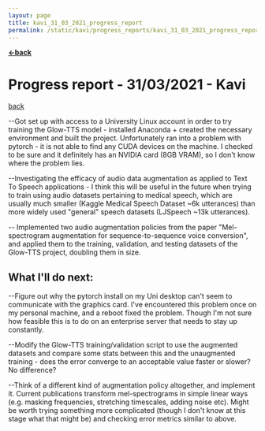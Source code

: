 ```yaml
---
layout: page
title: kavi_31_03_2021_progress_report
permalink: /static/kavi/progress_reports/kavi_31_03_2021_progress_report/
---
```


[**<-back**](/static/kavi/progress_reports)  
# Progress report - 31/03/2021 - Kavi

[back](/static/kavi/progress_reports)  

--Got set up with access to a University Linux account in order to try training the Glow-TTS model - installed Anaconda + created the necessary environment and built the project. Unfortunately ran into a problem with pytorch - it is not able to find any CUDA devices on the machine. I checked to be sure and it definitely has an NVIDIA card (8GB VRAM), so I don't know where the problem lies.  

--Investigating the efficacy of audio data augmentation as applied to Text To Speech applications - I think this will be useful in the future when trying to train using audio datasets pertaining to medical speech, which are usually much smaller (Kaggle Medical Speech Dataset ~6k utterances) than more widely used "general" speech datasets (LJSpeech ~13k utterances).

-- Implemented two audio augmentation policies from the paper "Mel-spectrogram augmentation for sequence-to-sequence voice conversion", and applied them to the training, validation, and testing datasets of the Glow-TTS project, doubling them in size.

## What I'll do next:

--Figure out why the pytorch install on my Uni desktop can't seem to communicate with the graphics card. I've encountered this problem once on my personal machine, and a reboot fixed the problem. Though I'm not sure how feasible this is to do on an enterprise server that needs to stay up constantly. 

--Modify the Glow-TTS training/validation script to use the augmented datasets and compare some stats between this and the unaugmented training - does the error converge to an acceptable value faster or slower? No difference?

--Think of a different kind of augmentation policy altogether, and implement it. Current publications transform mel-spectrograms in simple linear ways (e.g. masking frequencies, stretching timescales, adding noise etc). Might be worth trying something more complicated (though I don't know at this stage what that might be) and checking error metrics similar to above.